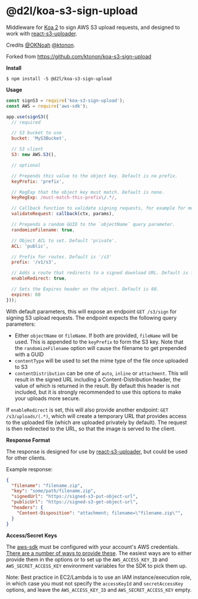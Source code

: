# @d2l/koa-s3-sign-upload

Middleware for [Koa 2][] to sign AWS S3 upload requests, and designed to work with [react-s3-uploader][].

Credits [@OKNoah][] [@ktonon][].

Forked from https://github.com/ktonon/koa-s3-sign-upload

__Install__

```shell
$ npm install -S @d2l/koa-s3-sign-upload
```

__Usage__

```js
const signS3 = require('koa-s3-sign-upload');
const AWS = require('aws-sdk');

app.use(signS3({
  // required

  // S3 bucket to use
  bucket: 'MyS3Bucket',

  // S3 client
  S3: new AWS.S3(),

  // optional

  // Prepends this value to the object key. Default is no prefix.
  keyPrefix: 'prefix',

  // RegExp that the object key must match. Default is none.
  keyRegExp: /must-match-this-prefix\/.*/,

  // Callback function to validate signing requests, for example for more complex validation of the key. Default is none.
  validateRequest: callback(ctx, params),

  // Prepends a random GUID to the `objectName` query parameter.
  randomizeFilename: true,

  // Object ACL to set. Default 'private'.
  ACL: 'public',

  // Prefix for routes. Default is '/s3'
  prefix: '/v1/s3',

  // Adds a route that redirects to a signed download URL. Default is false.
  enableRedirect: true,

  // Sets the Expires header on the object. Default is 60.
  expires: 60
}));
```

With default parameters, this will expose an endpoint `GET /s3/sign` for signing S3 upload requests. The endpoint expects the following query parameters:

* Either `objectName` or `fileName`. If both are provided, `fileName` will be used. This is appended to the `keyPrefix` to form the S3 key. Note that the `randomizeFilename` option will cause the filename to get prepended with a GUID
* `contentType` will be used to set the mime type of the file once uploaded to S3
* `contentDistribution` can be one of `auto`, `inline` or `attachment`. This will result in the signed URL including a Content-Distribution header, the value of which is returned in the result. By default this header is not included, but it is strongly recommended to use this options to make your uploads more secure.

If `enableRedirect` is set, this will also provide another endpoint: `GET /s3/uploads/(.*)`, which will create a temporary URL that provides access to the uploaded file (which are uploaded privately by default). The request is then redirected to the URL, so that the image is served to the client.

__Response Format__

The response is designed for use by [react-s3-uploader][], but could be used for other clients.

Example response:

```json
{
  "filename": "filename.zip",
  "key": "some/path/filename.zip",
  "signedUrl": "https://signed-s3-put-object-url",
  "publicUrl": "https://signed-s3-get-object-url",
  "headers": {
    "Content-Disposition": "attachment; filename=\"filename.zip\"",
  }
}
```

__Access/Secret Keys__

The [aws-sdk][] must be configured with your account's AWS credentials. [There are a number of ways to provide these](http://docs.aws.amazon.com/AWSJavaScriptSDK/guide/node-configuring.html). The easiest ways are to either provide them in the options or to set up the `AWS_ACCESS_KEY_ID` and `AWS_SECRET_ACCESS_KEY` environment variables for the SDK to pick them up.

Note: Best practice in EC2/Lambda is to use an IAM instance/execution role, in which case you must not specify the `accessKeyId` and `secretAccessKey` options, and leave the `AWS_ACCESS_KEY_ID` and `AWS_SECRET_ACCESS_KEY` empty.


[@OKNoah]:https://github.com/OKNoah
[@ktonon]:https://github.com/ktonon
[aws-sdk]:https://github.com/aws/aws-sdk-js
[Koa 2]:http://koajs.com/
[react-s3-uploader]:https://github.com/odysseyscience/react-s3-uploader
